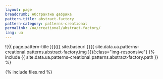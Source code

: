 ```yaml
---
layout: page
breadcrumb: Абстрактна фабрика
pattern-title: abstract-factory
pattern-category: patterns-creational
permalink: /ua/creational/abstract-factory/
lang: ua
---
```


![{{ page.pattern-title }}]({{ site.baseurl }}{{ site.data.ua.patterns-creational.patterns.abstract-factory.img }}){:class="img-responsive"}
{% include {{ site.data.ua.patterns-creational.patterns.abstract-factory.path }} %}

{% include files.md %}